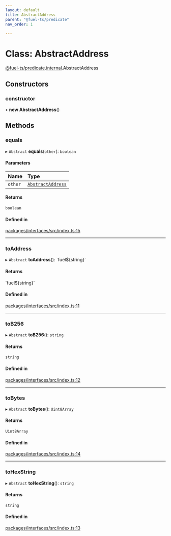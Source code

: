 ```yaml
---
layout: default
title: AbstractAddress
parent: "@fuel-ts/predicate"
nav_order: 1

---
```


# Class: AbstractAddress

[@fuel-ts/predicate](../index.md).[internal](../namespaces/internal.md).AbstractAddress

## Constructors

### constructor

• **new AbstractAddress**()

## Methods

### equals

▸ `Abstract` **equals**(`other`): `boolean`

#### Parameters

| Name | Type |
| :------ | :------ |
| `other` | [`AbstractAddress`](internal-AbstractAddress.md) |

#### Returns

`boolean`

#### Defined in

[packages/interfaces/src/index.ts:15](https://github.com/FuelLabs/fuels-ts/blob/master/packages/interfaces/src/index.ts#L15)

___

### toAddress

▸ `Abstract` **toAddress**(): \`fuel${string}\`

#### Returns

\`fuel${string}\`

#### Defined in

[packages/interfaces/src/index.ts:11](https://github.com/FuelLabs/fuels-ts/blob/master/packages/interfaces/src/index.ts#L11)

___

### toB256

▸ `Abstract` **toB256**(): `string`

#### Returns

`string`

#### Defined in

[packages/interfaces/src/index.ts:12](https://github.com/FuelLabs/fuels-ts/blob/master/packages/interfaces/src/index.ts#L12)

___

### toBytes

▸ `Abstract` **toBytes**(): `Uint8Array`

#### Returns

`Uint8Array`

#### Defined in

[packages/interfaces/src/index.ts:14](https://github.com/FuelLabs/fuels-ts/blob/master/packages/interfaces/src/index.ts#L14)

___

### toHexString

▸ `Abstract` **toHexString**(): `string`

#### Returns

`string`

#### Defined in

[packages/interfaces/src/index.ts:13](https://github.com/FuelLabs/fuels-ts/blob/master/packages/interfaces/src/index.ts#L13)
